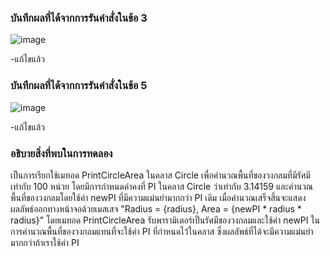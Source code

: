 ### บันทึกผลที่ได้จากการรันคำสั่งในข้อ 3
![image](https://github.com/Chaiyapa/03376836-OOP-2566-Lab-06/assets/144195729/9780f8f4-d52b-45b2-9efb-d25cd66de7d8)

-แก้ไขแล้ว
### บันทึกผลที่ได้จากการรันคำสั่งในข้อ 5
![image](https://github.com/Chaiyapa/03376836-OOP-2566-Lab-06/assets/144195729/dbc4403b-eb5f-4b12-8162-9ac21f19577c)

-แก้ไขแล้ว
### อธิบายสิ่งที่พบในการทดลอง
เป็นการเรียกใช้เมทอด PrintCircleArea ในคลาส Circle เพื่อคำนวณพื้นที่ของวงกลมที่มีรัศมีเท่ากับ 100 หน่วย โดยมีการกำหนดค่าคงที่ PI ในคลาส Circle ว่าเท่ากับ 3.14159 และคำนวณพื้นที่ของวงกลมโดยใช้ค่า newPI ที่มีความแม่นยำมากกว่า PI เดิม เมื่อคำนวณเสร็จสิ้นจะแสดงผลลัพธ์ออกทางหน้าจอด้วยเมสเสจ "Radius = {radius}, Area = {newPI * radius * radius}" โดยเมทอด PrintCircleArea รับพารามิเตอร์เป็นรัศมีของวงกลมและใช้ค่า newPI ในการคำนวณพื้นที่ของวงกลมแทนที่จะใช้ค่า PI ที่กำหนดไว้ในคลาส ซึ่งผลลัพธ์ที่ได้จะมีความแม่นยำมากกว่าถ้าเราใช้ค่า PI
